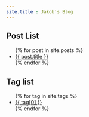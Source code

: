 ```yaml
---
site.title : Jakob's Blog
---
```



## Post List

<ul>
  {% for post in site.posts %}
    <li>
      <a href="{{ post.url }}">{{ post.title }}</a>
    </li>
  {% endfor %}
</ul>

## Tag list
  <ul class="tag-cloud">
{% for tag in site.tags %}
  <li>
  		<a href="{{ baseurl }}/tags#{{ tag[0] | slugize }}">
        {{ tag[0] }}
      </a>
  </li>
  {% endfor %}
</ul>

